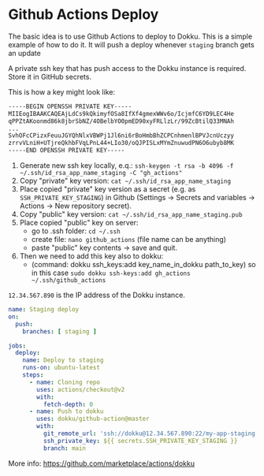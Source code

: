 # Github Actions Deploy

The basic idea is to use Github Actions to deploy to Dokku. This is a simple example of how to do it. It will push a deploy whenever `staging` branch gets an update

A private ssh key that has push access to the Dokku instance is required. Store it in GitHub secrets.

This is how a key might look like:

```bash
-----BEGIN OPENSSH PRIVATE KEY-----
MIIEogIBAAKCAQEAjLdCs9kQkimyfOSa8IfXf4gmexWWv6o/IcjmfC6YD9LEC4He
qPPZtAKoonmd86k8jbrSbNZ/4OBelbYO0pmED90xyFRLlzLr/99ZcBtilQ33MNAh
...
SvhOFcCPizxFeuuJGYQhNlxVBWPj1Jl6ni6rBoHmbBhZCPCnhmenlBPVJcnUczyy
zrrvVLniH+UTjreQkhbFVqLPnL44+LIo30/oQJPISLxMYmZnuwudPN6O6ubyb8MK
-----END OPENSSH PRIVATE KEY-----
```

1. Generate new ssh key locally, e.q.: `ssh-keygen -t rsa -b 4096 -f ~/.ssh/id_rsa_app_name_staging -C "gh_actions"`
2. Copy "private" key version: `cat ~/.ssh/id_rsa_app_name_staging`
3. Place copied "private" key version as a secret (e.g. as `SSH_PRIVATE_KEY_STAGING`) in Github (Settings -> Secrets and variables -> Actions -> New repository secret). 
4. Copy "public" key version: `cat ~/.ssh/id_rsa_app_name_staging.pub`
5. Place copied "public" key on server: 
   - go to .ssh folder: `cd ~/.ssh`
   - create file: `nano github_actions` (file name can be anything)
   - paste "public" key contents -> save and quit.
6. Then we need to add this key also to dokku:
   - (command: dokku ssh_keys:add key_name_in_dokku path_to_key) so in this case `sudo dokku ssh-keys:add gh_actions ~/.ssh/github_actions`

`12.34.567.890` is the IP address of the Dokku instance.

```yaml
name: Staging deploy
on:
  push:
    branches: [ staging ]

jobs:
  deploy:
    name: Deploy to staging
    runs-on: ubuntu-latest
    steps:
      - name: Cloning repo
        uses: actions/checkout@v2
        with:
          fetch-depth: 0
      - name: Push to dokku
        uses: dokku/github-action@master
        with:
          git_remote_url: 'ssh://dokku@12.34.567.890:22/my-app-staging'
          ssh_private_key: ${{ secrets.SSH_PRIVATE_KEY_STAGING }}
          branch: main
```

More info: https://github.com/marketplace/actions/dokku
